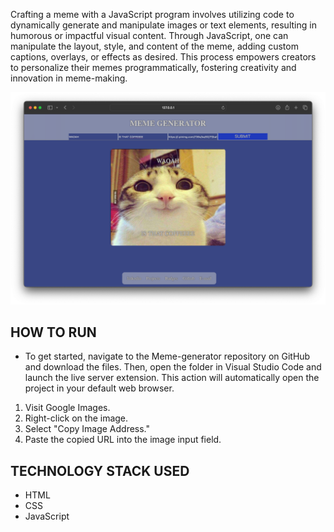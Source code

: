 Crafting a meme with a JavaScript program involves utilizing code to dynamically generate and manipulate images or text elements, resulting in humorous or impactful visual content. Through JavaScript, one can manipulate the layout, style, and content of the meme, adding custom captions, overlays, or effects as desired. This process empowers creators to personalize their memes programmatically, fostering creativity and innovation in meme-making.

![meme-generator-image](./meme-generator-image.png)

HOW TO RUN 
------------------------------------
* To get started, navigate to the Meme-generator repository on GitHub and download the files. Then, open the folder in Visual Studio Code and launch the live server extension. This action  will automatically open the project in your default web browser.

1. Visit Google Images.
2. Right-click on the image.
3. Select "Copy Image Address."
4. Paste the copied URL into the image input field.

TECHNOLOGY STACK USED
------------------------------------
* HTML
* CSS
* JavaScript

